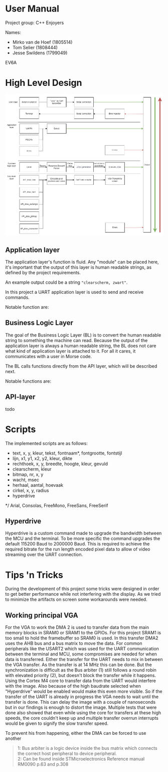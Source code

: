 # User Manual
Project group: C++ Enjoyers

Names:
- Mirko van de Hoef (1805514)
- Tom Selier (1808444)
- Jesse Swildens (1799049)

EV6A

# High Level Design
![image](doxygen\img\HighLevelDesign.png)

## Application layer
The application layer's function is fluid. Any "module" can be placed here, it's important that the output of this layer is human readable strings, as defined by the project requirements.

An example output could be a string `"clearscherm, zwart"`.

In this project a UART application layer is used to send and receive commands.

Notable function are:


## Business Logic Layer
The goal of the Business Logic Layer (BL) is to convert the human readable string to something the machine can read. Because the output of the application layer is always a human readable string, the BL does not care what kind of application layer is attached to it. For all it cares, it communicates with a user in Morse code. 

The BL calls functions directly from the API layer, which will be described next.

Notable functions are:


## API-layer
todo

# Scripts
The implemented scripts are as follows:
- text, x, y, kleur, tekst, fontnaam\*, fontgrootte, fontstijl
- lijn, x1, y1, x2, y2, kleur, dikte
- rechthoek, x, y, breedte, hoogte, kleur, gevuld
- clearscherm, kleur
- bitmap, nr, x, y
- wacht, msec
- herhaal, aantal, hoevaak
- cirkel, x, y, radius
- hyperdrive

*/ Arial, Consolas, FreeMono, FreeSans, FreeSerif

## Hyperdrive
Hyperdrive is a custom command made to upgrade the bandwidth between the MCU and the terminal.
To be more specific the command upgrades the default 115200 Baud to 2000000 Baud. This is required to achieve the required bitrate for the run length encoded pixel data to allow of video streaming over the UART connection.

# Tips 'n Tricks
During the development of this project some tricks were designed in order to get better performance while not interfering with the display. As we tried to minimize the artifacts on screen some workarounds were needed.

## Working principal VGA
For the VGA to work the DMA 2 is used to transfer data from the main memory blocks in SRAM0 or SRAM1 to the GPIOs.
For this project SRAM1 is too small to hold the framebuffer so SRAM0 is used.
In this transfer DMA2 uses the AHB bus and a bus matrix to move the data. For common peripherals like the USART2 which was used for the UART communication between the terminal and MCU, some compromises are needed for when data is transferred.
Either the transfer for the UART needs to mix in between the VGA transfer.
As the transfer is at 14 MHz this can be done. But the synchronization is difficult as the Bus arbiter (1) still follows a round robin with elevated priority (2), but doesn't block the transfer while it happens.
Using the Cortex M4 core to transfer data from the UART would interfere with the image. Also because of the high baudrate selected when "Hyperdrive" would be enabled would make this even more visible. So if the transfer of the UART is already in progress the VGA needs to wait until the transfer is done. This can delay the image with a couple of nanoseconds but in our findings is enough to distort the image. Multiple tests that were done also showed that even while using the core for transfers at these high speeds, the core couldn't keep up and multiple transfer overrun interrupts would be given to signify the slow transfer speed.

To prevent his from happening, either the DMA can be forced to use another 


> 1: Bus arbiter is a logic device inside the bus matrix which connects the correct host peripheral to device peripheral.</br>
2: Can be found inside STMicroelectronics Reference manual RM0090 p.63 and p.308
